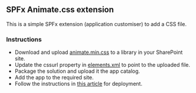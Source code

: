 ## SPFx Animate.css extension

This is a simple SPFx extension (application customiser) to add a CSS file.

### Instructions

- Download and upload [animate.min.css](https://cdnjs.cloudflare.com/ajax/libs/animate.css/3.7.2/animate.min.css) to a library in your SharePoint site.
- Update the cssurl property in [elements.xml](./sharepoint/assets/elements.xml) to point to the uploaded file.
- Package the solution and upload it the app catalog.
- Add the app to the required site.
- Follow the instructions in [this article](https://docs.microsoft.com/en-us/sharepoint/dev/spfx/extensions/get-started/serving-your-extension-from-sharepoint) for deployment. 